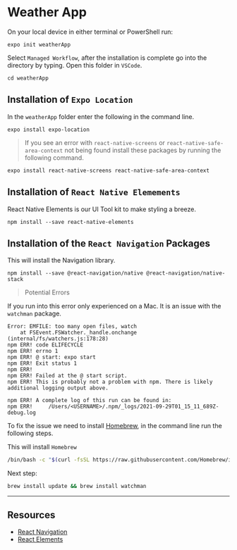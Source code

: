 # Weather App

On your local device in either terminal or PowerShell run:

`expo init weatherApp`

Select `Managed Workflow`, after the installation is complete go into the directory by typing. Open this folder in `VSCode`.

`cd weatherApp`

## Installation of `Expo Location`

In the `weatherApp` folder enter the following in the command line.

```
expo install expo-location
```

> If you see an error with `react-native-screens` or `react-native-safe-area-context` not being found install these packages by running the following command.

```
expo install react-native-screens react-native-safe-area-context
```

## Installation of `React Native Elemements`

React Native Elements is our UI Tool kit to make styling a breeze.

```
npm install --save react-native-elements
```

## Installation of the `React Navigation` Packages

This will install the Navigation library.

```
npm install --save @react-navigation/native @react-navigation/native-stack 
```

> Potential Errors

If you run into this error only experienced on a Mac. It is an issue with the `watchman` package.

```
Error: EMFILE: too many open files, watch
    at FSEvent.FSWatcher._handle.onchange (internal/fs/watchers.js:178:28)
npm ERR! code ELIFECYCLE
npm ERR! errno 1
npm ERR! @ start: expo start
npm ERR! Exit status 1
npm ERR! 
npm ERR! Failed at the @ start script.
npm ERR! This is probably not a problem with npm. There is likely additional logging output above.

npm ERR! A complete log of this run can be found in:
npm ERR!     /Users/<USERNAME>/.npm/_logs/2021-09-29T01_15_11_689Z-debug.log
```

To fix the issue we need to install [Homebrew](https://brew.sh/), in the command line run the following steps.

This will install `Homebrew`
```bash
/bin/bash -c "$(curl -fsSL https://raw.githubusercontent.com/Homebrew/install/HEAD/install.sh)"
```

Next step:

```bash
brew install update && brew install watchman
```

---

## Resources
- [React Navigation](https://reactnavigation.org/)
- [React Elements](https://reactnativeelements.com/docs)
